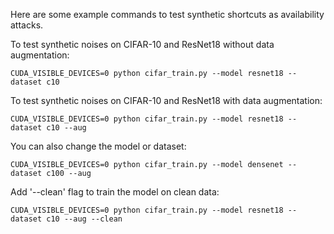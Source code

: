 Here are some example commands to test synthetic shortcuts as availability attacks.

To test synthetic noises on CIFAR-10 and ResNet18 without data augmentation:

    CUDA_VISIBLE_DEVICES=0 python cifar_train.py --model resnet18 --dataset c10

To test synthetic noises on CIFAR-10 and ResNet18 with data augmentation:

    CUDA_VISIBLE_DEVICES=0 python cifar_train.py --model resnet18 --dataset c10 --aug

You can also change the model or dataset:

    CUDA_VISIBLE_DEVICES=0 python cifar_train.py --model densenet --dataset c100 --aug

Add '--clean' flag to train the model on clean data:

    CUDA_VISIBLE_DEVICES=0 python cifar_train.py --model resnet18 --dataset c10 --aug --clean
